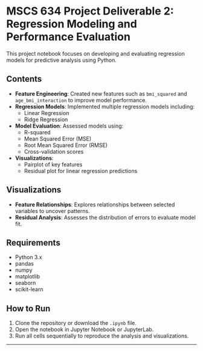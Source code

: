 # MSCS 634 Project Deliverable 2: Regression Modeling and Performance Evaluation

This project notebook focuses on developing and evaluating regression models for predictive analysis using Python.

## Contents

- **Feature Engineering**: Created new features such as `bmi_squared` and `age_bmi_interaction` to improve model performance.
- **Regression Models**: Implemented multiple regression models including:
  - Linear Regression
  - Ridge Regression
- **Model Evaluation**: Assessed models using:
  - R-squared
  - Mean Squared Error (MSE)
  - Root Mean Squared Error (RMSE)
  - Cross-validation scores
- **Visualizations**:
  - Pairplot of key features
  - Residual plot for linear regression predictions

## Visualizations

- **Feature Relationships**: Explores relationships between selected variables to uncover patterns.
- **Residual Analysis**: Assesses the distribution of errors to evaluate model fit.

## Requirements

- Python 3.x
- pandas
- numpy
- matplotlib
- seaborn
- scikit-learn

## How to Run

1. Clone the repository or download the `.ipynb` file.
2. Open the notebook in Jupyter Notebook or JupyterLab.
3. Run all cells sequentially to reproduce the analysis and visualizations.

---



